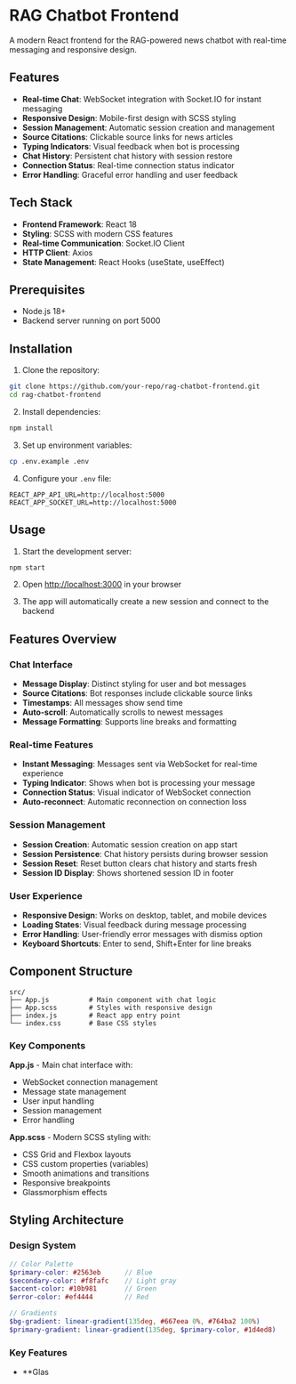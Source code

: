 # RAG Chatbot Frontend

A modern React frontend for the RAG-powered news chatbot with real-time messaging and responsive design.

## Features

- **Real-time Chat**: WebSocket integration with Socket.IO for instant messaging
- **Responsive Design**: Mobile-first design with SCSS styling
- **Session Management**: Automatic session creation and management
- **Source Citations**: Clickable source links for news articles
- **Typing Indicators**: Visual feedback when bot is processing
- **Chat History**: Persistent chat history with session restore
- **Connection Status**: Real-time connection status indicator
- **Error Handling**: Graceful error handling and user feedback

## Tech Stack

- **Frontend Framework**: React 18
- **Styling**: SCSS with modern CSS features
- **Real-time Communication**: Socket.IO Client
- **HTTP Client**: Axios
- **State Management**: React Hooks (useState, useEffect)

## Prerequisites

- Node.js 18+
- Backend server running on port 5000

## Installation

1. Clone the repository:
```bash
git clone https://github.com/your-repo/rag-chatbot-frontend.git
cd rag-chatbot-frontend
```

2. Install dependencies:
```bash
npm install
```

3. Set up environment variables:
```bash
cp .env.example .env
```

4. Configure your `.env` file:
```env
REACT_APP_API_URL=http://localhost:5000
REACT_APP_SOCKET_URL=http://localhost:5000
```

## Usage

1. Start the development server:
```bash
npm start
```

2. Open [http://localhost:3000](http://localhost:3000) in your browser

3. The app will automatically create a new session and connect to the backend

## Features Overview

### Chat Interface

- **Message Display**: Distinct styling for user and bot messages
- **Source Citations**: Bot responses include clickable source links
- **Timestamps**: All messages show send time
- **Auto-scroll**: Automatically scrolls to newest messages
- **Message Formatting**: Supports line breaks and formatting

### Real-time Features

- **Instant Messaging**: Messages sent via WebSocket for real-time experience
- **Typing Indicator**: Shows when bot is processing your message
- **Connection Status**: Visual indicator of WebSocket connection
- **Auto-reconnect**: Automatic reconnection on connection loss

### Session Management

- **Session Creation**: Automatic session creation on app start
- **Session Persistence**: Chat history persists during browser session
- **Session Reset**: Reset button clears chat history and starts fresh
- **Session ID Display**: Shows shortened session ID in footer

### User Experience

- **Responsive Design**: Works on desktop, tablet, and mobile devices
- **Loading States**: Visual feedback during message processing
- **Error Handling**: User-friendly error messages with dismiss option
- **Keyboard Shortcuts**: Enter to send, Shift+Enter for line breaks

## Component Structure

```
src/
├── App.js          # Main component with chat logic
├── App.scss        # Styles with responsive design
├── index.js        # React app entry point
└── index.css       # Base CSS styles
```

### Key Components

**App.js** - Main chat interface with:
- WebSocket connection management
- Message state management
- User input handling
- Session management
- Error handling

**App.scss** - Modern SCSS styling with:
- CSS Grid and Flexbox layouts
- CSS custom properties (variables)
- Smooth animations and transitions
- Responsive breakpoints
- Glassmorphism effects

## Styling Architecture

### Design System

```scss
// Color Palette
$primary-color: #2563eb      // Blue
$secondary-color: #f8fafc    // Light gray
$accent-color: #10b981       // Green
$error-color: #ef4444        // Red

// Gradients
$bg-gradient: linear-gradient(135deg, #667eea 0%, #764ba2 100%)
$primary-gradient: linear-gradient(135deg, $primary-color, #1d4ed8)
```

### Key Features

- **Glas